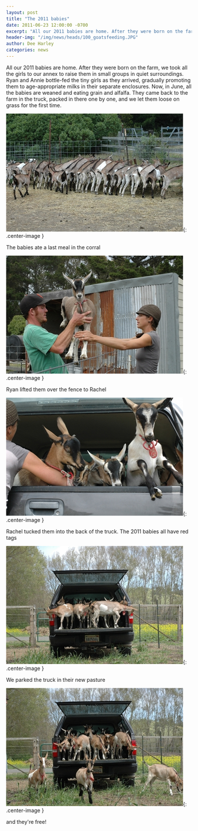 ```yaml
---
layout: post
title: "The 2011 babies"
date: 2011-06-23 12:00:00 -0700
excerpt: "All our 2011 babies are home. After they were born on the farm, we took all the girls ..."
header-img: "/img/news/heads/100_goatsfeeding.JPG"
author: Dee Harley
categories: news
---
```

All our 2011 babies are home. After they were born on the farm, we
took all the girls to our annex to raise them in small groups in quiet
surroundings. Ryan and Annie bottle-fed the tiny girls as they
arrived, gradually promoting them to age-appropriate milks in their
separate enclosures. Now, in June, all the babies are weaned and
eating grain and alfalfa. They came back to the farm in the truck,
packed in there one by one, and we let them loose on grass for the
first time.

![image](/img/news/100_goatsfeeding.JPG){: .center-image }

The babies ate a last meal in the corral

![image](/img/news/100_goatlifted.JPG){: .center-image }

Ryan lifted them over the fence to Rachel

![image](/img/news/100_goatsintruck.JPG){: .center-image }

Rachel tucked them into the back of the truck. The 2011 babies all
have red tags

![image](/img/news/100_release3.JPG){: .center-image }

We parked the truck in their new pasture

![image](/img/news/100_release5.JPG){: .center-image }

and they're free!

